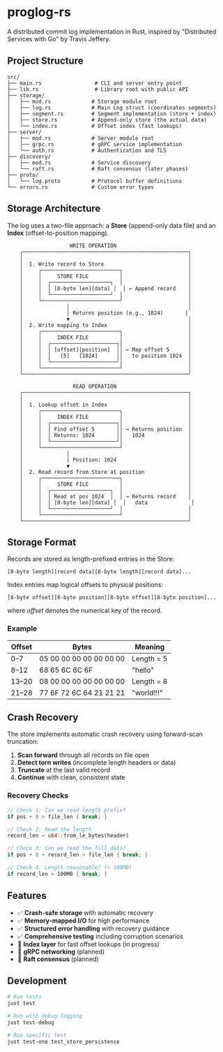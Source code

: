 # proglog-rs

A distributed commit log implementation in Rust, inspired by "Distributed Services with Go" by Travis Jeffery.

## Project Structure

```
src/
├── main.rs                 # CLI and server entry point
├── lib.rs                  # Library root with public API
├── storage/
│   ├── mod.rs             # Storage module root
│   ├── log.rs             # Main Log struct (coordinates segments)
│   ├── segment.rs         # Segment implementation (store + index)
│   ├── store.rs           # Append-only store (the actual data)
│   └── index.rs           # Offset index (fast lookups)
├── server/
│   ├── mod.rs             # Server module root
│   ├── grpc.rs            # gRPC service implementation  
│   └── auth.rs            # Authentication and TLS
├── discovery/
│   ├── mod.rs             # Service discovery
│   └── raft.rs            # Raft consensus (later phases)
├── proto/
│   └── log.proto          # Protocol buffer definitions
└── errors.rs              # Custom error types
```

## Storage Architecture

The log uses a two-file approach: a **Store** (append-only data file) and an **Index** (offset-to-position mapping).

```
                    WRITE OPERATION
    ┌─────────────────────────────────────────────────────┐
    │                                                     │
    │  1. Write record to Store                           │
    │     ┌─────────────────────────┐                     │
    │     │     STORE FILE          │                     │
    │     │  ┌───────────────────┐  │                     │
    │     │  │ [8-byte len][data] │  │ ← Append record    │
    │     │  └───────────────────┘  │                     │
    │     └─────────────────────────┘                     │
    │              │                                      │
    │              │ Returns position (e.g., 1024)       │
    │              ▼                                      │
    │  2. Write mapping to Index                          │
    │     ┌─────────────────────────┐                     │
    │     │     INDEX FILE          │                     │
    │     │  ┌─────────────────────┐│                     │
    │     │  │ [offset][position]  ││ ← Map offset 5      │
    │     │  │   [5]   [1024]      ││   to position 1024  │
    │     │  └─────────────────────┘│                     │
    │     └─────────────────────────┘                     │
    └─────────────────────────────────────────────────────┘

                     READ OPERATION
    ┌─────────────────────────────────────────────────────┐
    │                                                     │
    │  1. Lookup offset in Index                          │
    │     ┌─────────────────────────┐                     │
    │     │     INDEX FILE          │                     │
    │     │  ┌─────────────────────┐│                     │
    │     │  │ Find offset 5       ││ → Returns position  │
    │     │  │ Returns: 1024       ││   1024              │
    │     │  └─────────────────────┘│                     │
    │     └─────────────────────────┘                     │
    │              │                                      │
    │              │ Position: 1024                       │
    │              ▼                                      │
    │  2. Read record from Store at position              │
    │     ┌─────────────────────────┐                     │
    │     │     STORE FILE          │                     │
    │     │  ┌───────────────────┐  │                     │
    │     │  │ Read at pos 1024  │  │ → Returns record    │
    │     │  │ [8-byte len][data] │  │   data              │
    │     │  └───────────────────┘  │                     │
    │     └─────────────────────────┘                     │
    └─────────────────────────────────────────────────────┘
```

## Storage Format

Records are stored as length-prefixed entries in the Store:

```
[8-byte length][record data][8-byte length][record data]...
```

Index entries map logical offsets to physical positions:

```
[8-byte offset][8-byte position][8-byte offset][8-byte position]...
```

where *offset* denotes the numerical key of the record.



### Example

| Offset | Bytes                            | Meaning                    |
|--------|----------------------------------|----------------------------|
| 0–7    | 05 00 00 00 00 00 00 00          | Length = 5                |
| 8–12   | 68 65 6C 6C 6F                   | "hello"                   |
| 13–20  | 08 00 00 00 00 00 00 00          | Length = 8                |
| 21–28  | 77 6F 72 6C 64 21 21 21          | "world!!!"                |

## Crash Recovery

The store implements automatic crash recovery using forward-scan truncation:

1. **Scan forward** through all records on file open
2. **Detect torn writes** (incomplete length headers or data)
3. **Truncate** at the last valid record
4. **Continue** with clean, consistent state

### Recovery Checks

```rust
// Check 1: Can we read length prefix?
if pos + 8 > file_len { break; }

// Check 2: Read the length
record_len = u64::from_le_bytes(header)

// Check 3: Can we read the full data?
if pos + 8 + record_len > file_len { break; }

// Check 4: Length reasonable? (< 100MB)
if record_len > 100MB { break; }
```

## Features

- ✅ **Crash-safe storage** with automatic recovery
- ✅ **Memory-mapped I/O** for high performance
- ✅ **Structured error handling** with recovery guidance
- ✅ **Comprehensive testing** including corruption scenarios
- 🚧 **Index layer** for fast offset lookups (in progress)
- 🚧 **gRPC networking** (planned)
- 🚧 **Raft consensus** (planned)

## Development

```bash
# Run tests
just test

# Run with debug logging
just test-debug

# Run specific test
just test-one test_store_persistence
```